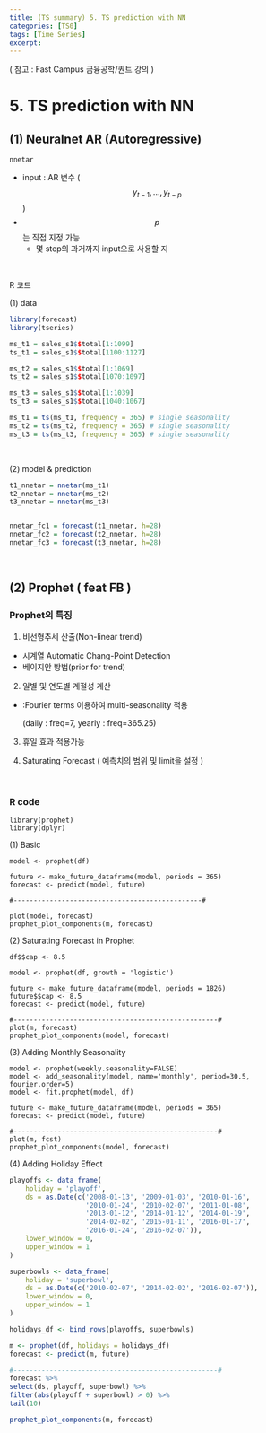 ```yaml
---
title: (TS summary) 5. TS prediction with NN
categories: [TS0]
tags: [Time Series]
excerpt: 
---
```


<script src="https://cdn.mathjax.org/mathjax/latest/MathJax.js?config=TeX-AMS-MML_HTMLorMML" type="text/javascript"></script>

( 참고 : Fast Campus 금융공학/퀀트 강의 )

# 5. TS prediction with NN

## (1) Neuralnet AR (Autoregressive)

`nnetar`

- input : AR 변수 ( $$y_{t-1},...,y_{t-p}$$ )
- $$p$$는 직접 지정 가능 
  - 몇 step의 과거까지 input으로 사용할 지

<br>

R 코드

(1) data

```R
library(forecast)
library(tseries)

ms_t1 = sales_s1$$total[1:1099]
ts_t1 = sales_s1$$total[1100:1127]

ms_t2 = sales_s1$$total[1:1069]
ts_t2 = sales_s1$$total[1070:1097]

ms_t3 = sales_s1$$total[1:1039]
ts_t3 = sales_s1$$total[1040:1067]

ms_t1 = ts(ms_t1, frequency = 365) # single seasonality
ms_t2 = ts(ms_t2, frequency = 365) # single seasonality
ms_t3 = ts(ms_t3, frequency = 365) # single seasonality
```

<br>

(2) model & prediction

```R
t1_nnetar = nnetar(ms_t1) 
t2_nnetar = nnetar(ms_t2) 
t3_nnetar = nnetar(ms_t3) 


nnetar_fc1 = forecast(t1_nnetar, h=28) 
nnetar_fc2 = forecast(t2_nnetar, h=28)  
nnetar_fc3 = forecast(t3_nnetar, h=28)  
```

<br>

## (2) Prophet ( feat FB )

### Prophet의 특징

1. 비선형추세 산출(Non-linear trend)

  - 시계열 Automatic Chang-Point Detection
  - 베이지안 방법(prior for trend)

2. 일별 및 연도별 계절성 계산

  - :Fourier terms 이용하여 multi-seasonality 적용 

    (daily : freq=7, yearly : freq=365.25)

3. 휴일 효과 적용가능

4. Saturating Forecast ( 예측치의 범위 및 limit을 설정 )

<br>

### R code

```
library(prophet)
library(dplyr)
```



(1) Basic

```
model <- prophet(df)

future <- make_future_dataframe(model, periods = 365) 
forecast <- predict(model, future) 

#-----------------------------------------------#

plot(model, forecast)
prophet_plot_components(m, forecast)
```



(2) Saturating Forecast in Prophet

```
df$$cap <- 8.5

model <- prophet(df, growth = 'logistic')

future <- make_future_dataframe(model, periods = 1826)
future$$cap <- 8.5
forecast <- predict(model, future)

#---------------------------------------------------#
plot(m, forecast)
prophet_plot_components(model, forecast)
```



(3) Adding Monthly Seasonality

```
model <- prophet(weekly.seasonality=FALSE)
model <- add_seasonality(model, name='monthly', period=30.5, fourier.order=5)
model <- fit.prophet(model, df)

future <- make_future_dataframe(model, periods = 365)
forecast <- predict(model, future)

#---------------------------------------------------#
plot(m, fcst)
prophet_plot_components(model, forecast)
```



(4) Adding Holiday Effect

```R
playoffs <- data_frame(
    holiday = 'playoff',
    ds = as.Date(c('2008-01-13', '2009-01-03', '2010-01-16',
                   '2010-01-24', '2010-02-07', '2011-01-08',
                   '2013-01-12', '2014-01-12', '2014-01-19',
                   '2014-02-02', '2015-01-11', '2016-01-17',
                   '2016-01-24', '2016-02-07')),
    lower_window = 0,
    upper_window = 1
)

superbowls <- data_frame(
    holiday = 'superbowl',
    ds = as.Date(c('2010-02-07', '2014-02-02', '2016-02-07')),
    lower_window = 0,
    upper_window = 1
)

holidays_df <- bind_rows(playoffs, superbowls)
```

```R
m <- prophet(df, holidays = holidays_df)
forecast <- predict(m, future)

#---------------------------------------------------#
forecast %>%
select(ds, playoff, superbowl) %>% 
filter(abs(playoff + superbowl) > 0) %>%
tail(10)

prophet_plot_components(m, forecast)
```

